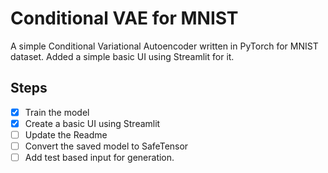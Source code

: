 # Conditional VAE for MNIST

A simple Conditional Variational Autoencoder written in PyTorch for MNIST dataset. Added a simple basic UI using Streamlit for it.


## Steps
- [x] Train the model
- [x] Create a basic UI using Streamlit
- [ ] Update the Readme
- [ ] Convert the saved model to SafeTensor
- [ ] Add test based input for generation.
